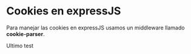 Cookies en expressJS
==

Para manejar las cookies en expressJS usamos un middleware llamado **cookie-parser**.

Ultimo test
